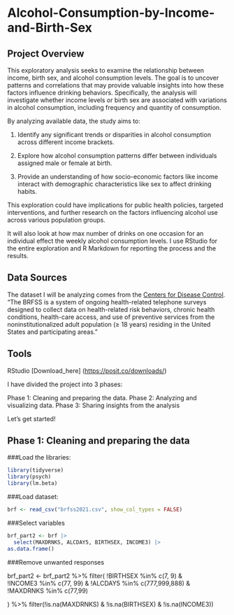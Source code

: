 # Alcohol-Consumption-by-Income-and-Birth-Sex

## Project Overview
This exploratory analysis seeks to examine the relationship between income, birth sex, and alcohol consumption levels. The goal is to uncover patterns and correlations that may provide valuable insights into how these factors influence drinking behaviors. Specifically, the analysis will investigate whether income levels or birth sex are associated with variations in alcohol consumption, including frequency and quantity of consumption.

By analyzing available data, the study aims to:

1. Identify any significant trends or disparities in alcohol consumption across different income brackets.

2. Explore how alcohol consumption patterns differ between individuals assigned male or female at birth.
   
3. Provide an understanding of how socio-economic factors like income interact with demographic characteristics like sex to affect drinking habits.
   
This exploration could have implications for public health policies, targeted interventions, and further research on the factors influencing alcohol use across various population groups.


It will also look at how max number of drinks on one occasion for an individual effect the weekly alcohol consumption levels.  I use RStudio for the entire exploration and R Markdown for reporting the process and the results.

## Data Sources
The dataset I will be analyzing comes from the [Centers for Disease Control](www.cdc.gov).  “The BRFSS is a system of ongoing health-related telephone surveys designed to collect data on health-related risk behaviors, chronic health conditions, health-care access, and use of preventive services from the
noninstitutionalized adult population (≥ 18 years) residing in the United States and participating areas.” 

## Tools
RStudio [Download_here] (https://posit.co/downloads/)

I have divided the project into 3 phases: 

Phase 1: Cleaning and preparing the data.
Phase 2: Analyzing and visualizing data.
Phase 3: Sharing insights from the analysis


Let’s get started! 

## Phase 1: Cleaning and preparing the data

###Load the libraries:

``` r
library(tidyverse)
library(psych)
library(lm.beta)
```
###Load dataset: 

``` r
brf <- read_csv("brfss2021.csv", show_col_types = FALSE)
```

###Select variables 
``` r
brf_part2 <- brf |>
  select(MAXDRNKS, ALCDAY5, BIRTHSEX, INCOME3) |>
as.data.frame()
```

###Remove unwanted responses

brf_part2 <- brf_part2 %>%
  filter(
    !BIRTHSEX %in% c(7, 9) &   
    !INCOME3 %in% c(77, 99) & 
    !ALCDAY5 %in% c(777,999,888) &
    !MAXDRNKS %in% c(77,99)
    
  ) %>%
 filter(!is.na(MAXDRNKS) & !is.na(BIRTHSEX) & !is.na(INCOME3))










